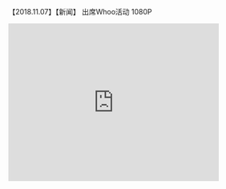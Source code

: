 【2018.11.07】【新闻】 出席Whoo活动 1080P       
<iframe width="420" height="315" src="http://www.weibo.com/embed/H1HCZtSn4" frameborder="0" allowfullscreen></iframe>
